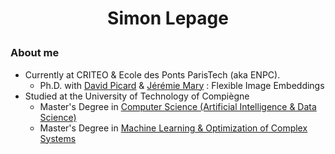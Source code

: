 <h1 align="center">
    <p>Simon Lepage</p>
</h1>

### About me
- Currently at CRITEO & Ecole des Ponts ParisTech (aka ENPC).
    - Ph.D. with [David Picard](https://davidpicard.github.io) & [Jérémie Mary](https://scholar.google.fr/citations?user=T3dQRjAAAAAJ) : Flexible Image Embeddings
- Studied at the University of Technology of Compiègne
    - Master's Degree in [Computer Science (Artificial Intelligence & Data Science)](https://www.utc.fr/formations/diplome-dingenieur/genie-informatique-gi/filiere-intelligence-artificielle-et-science-des-donnees-iad/)
    - Master's Degree in [Machine Learning & Optimization of Complex Systems](https://www.utc.fr/formations/diplome-de-master/mention-ingenierie-des-systemes-complexes-isc/parcours-apprentissage-et-optimisation-des-systemes-complexes-aos/)
